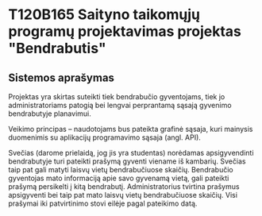 # T120B165 Saityno taikomųjų programų projektavimas projektas "Bendrabutis"
## Sistemos aprašymas

Projektas yra skirtas suteikti tiek bendrabučio gyventojams, tiek jo administratoriams patogią bei 
lengvai perprantamą sąsają gyvenimo bendrabutyje planavimui.

Veikimo principas – naudotojams bus pateikta grafinė sąsaja, kuri mainysis duomenimis su 
aplikacijų programavimo sąsaja (angl. API).

Svečias (darome prielaidą, jog jis yra studentas) norėdamas apsigyvendinti bendrabutyje turi 
pateikti prašymą gyventi viename iš kambarių. Svečias taip pat gali matyti laisvų vietų 
bendrabučiuose skaičių. 
Bendrabučio gyventojas mato informaciją apie savo gyvenamą vietą, gali 
pateikti prašymą persikelti į kitą bendrabutį. Administratorius tvirtina prašymus apsigyventi bei taip 
pat mato laisvų vietų bendrabučiuose skaičių. 
Visi prašymai iki patvirtinimo stovi eilėje pagal pateikimo datą.
